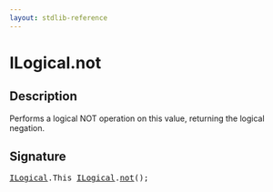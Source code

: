 ```yaml
---
layout: stdlib-reference
---
```


# ILogical\.not

## Description

Performs a logical NOT operation on this value, returning the logical negation.




## Signature 

<pre>
<a href="../index.html" class="code_type">ILogical</a>.<span class="code_keyword">This</span> <a href="../index.html" class="code_type">ILogical</a>.<a href=".html">not</a>();

</pre>

